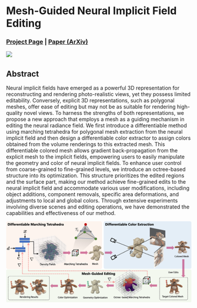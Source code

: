 # Mesh-Guided Neural Implicit Field Editing

### [Project Page](https://cassiepython.github.io/MNeuEdit/) | [Paper (ArXiv)](Link)
<img src="asset/teaser.png">

## Abstract
Neural implicit fields have emerged as a powerful 3D representation for reconstructing and rendering photo-realistic views, yet they possess limited editability. Conversely, explicit 3D representations, such as polygonal meshes, offer ease of editing but may not be as suitable for rendering high-quality novel views. To harness the strengths of both representations, we propose a new approach that employs a mesh as a guiding mechanism in editing the neural radiance field. We first introduce a differentiable method using marching tetrahedra for polygonal mesh extraction from the neural implicit field and then design a differentiable color extractor to assign colors obtained from the volume renderings to this extracted mesh. This differentiable colored mesh allows gradient back-propagation from the explicit mesh to the implicit fields, empowering users to easily manipulate the geometry and color of neural implicit fields. To enhance user control from coarse-grained to fine-grained levels, we introduce an octree-based structure into its optimization. This structure prioritizes the edited regions and the surface part, making our method achieve fine-grained edits to the neural implicit field and accommodate various user modifications, including object additions, component removals, specific area deformations, and adjustments to local and global colors. Through extensive experiments involving diverse scenes and editing operations, we have demonstrated the capabilities and effectiveness of our method.

<img src="asset/pipeline.png">
